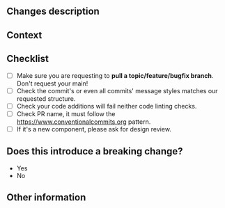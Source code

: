 ## Changes description
<!--- Describe your changes in details. -->

## Context
<!--- Why is this change required? What problem does it solve? -->
<!--- If it fixes an opened issue, please link to the issue here. -->

## Checklist
<!--- Feel free to add other steps if needed. -->

- [ ] Make sure you are requesting to **pull a topic/feature/bugfix branch**. Don't request your main!
- [ ] Check the commit's or even all commits' message styles matches our requested structure.
- [ ] Check your code additions will fail neither code linting checks.
- [ ] Check PR name, it must follow the https://www.conventionalcommits.org pattern.
- [ ] If it's a new component, please ask for design review.

## Does this introduce a breaking change?
<!-- If this introduces a breaking change, please describe the impact and migration path for existing applications below. -->

- Yes
- No

## Other information
<!-- Any other information that is important to this PR such as screenshots of how the component looks before and after the change. You can also remove this section. -->
